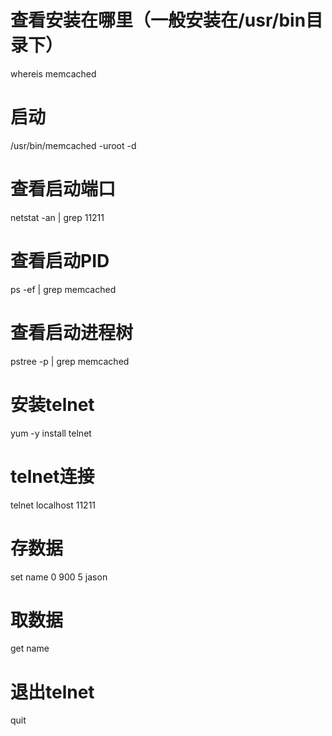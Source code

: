 # 查看安装在哪里（一般安装在/usr/bin目录下）
whereis memcached

# 启动
/usr/bin/memcached -uroot -d

# 查看启动端口
netstat -an | grep 11211

# 查看启动PID
ps -ef | grep memcached

# 查看启动进程树
pstree -p | grep memcached

# 安装telnet
yum -y install telnet

# telnet连接
telnet localhost 11211

# 存数据
set name 0 900 5
jason

# 取数据
get name

# 退出telnet
quit

